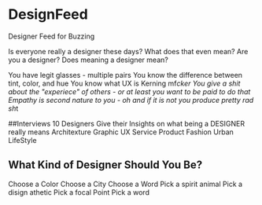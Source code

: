 # DesignFeed
Designer Feed for Buzzing

Is everyone really a designer these days? 
What does that even mean? Are you a designer? 
Does meaning a designer mean?

You have legit glasses - multiple pairs
You know the difference between tint, color, and hue
You know what UX is
Kerning mf*cker
You give a shit about the "experiece" of others - or at least you want to be paid to do that
Empathy is second nature to you - oh and if it is not you produce pretty rad sh*t

##Interviews
10 Designers Give their Insights on what being a DESIGNER really means
Architexture
Graphic
UX
Service
Product
Fashion
Urban
LifeStyle

## What Kind of Designer Should You Be?
Choose a Color
Choose a City
Choose a Word
Pick a spirit animal
Pick a disign athetic 
Pick a focal Point
Pick a word 

